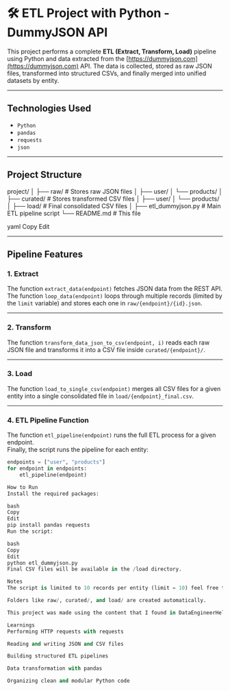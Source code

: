 # 🛠 ETL Project with Python - DummyJSON API

This project performs a complete **ETL (Extract, Transform, Load)** pipeline using Python and data extracted from the [https://dummyjson.com](https://dummyjson.com) API. The data is collected, stored as raw JSON files, transformed into structured CSVs, and finally merged into unified datasets by entity.

---

## Technologies Used

- `Python`
- `pandas`
- `requests`
- `json`

---

## Project Structure

project/
│
├── raw/ # Stores raw JSON files
│ ├── user/
│ └── products/
│
├── curated/ # Stores transformed CSV files
│ ├── user/
│ └── products/
│
├── load/ # Final consolidated CSV files
│
├── etl_dummyjson.py # Main ETL pipeline script
└── README.md # This file

yaml
Copy
Edit

---

## Pipeline Features

### 1. **Extract**

The function `extract_data(endpoint)` fetches JSON data from the REST API.  
The function `loop_data(endpoint)` loops through multiple records (limited by the `limit` variable) and stores each one in `raw/{endpoint}/{id}.json`.

---

### 2. **Transform**

The function `transform_data_json_to_csv(endpoint, i)` reads each raw JSON file and transforms it into a CSV file inside `curated/{endpoint}/`.

---

### 3. **Load**

The function `load_to_single_csv(endpoint)` merges all CSV files for a given entity into a single consolidated file in `load/{endpoint}_final.csv`.

---

### 4. **ETL Pipeline Function**

The function `etl_pipeline(endpoint)` runs the full ETL process for a given endpoint.  
Finally, the script runs the pipeline for each entity:

```python
endpoints = ["user", "products"]
for endpoint in endpoints:
    etl_pipeline(endpoint)

How to Run
Install the required packages:

bash
Copy
Edit
pip install pandas requests
Run the script:

bash
Copy
Edit
python etl_dummyjson.py
Final CSV files will be available in the /load directory.

Notes
The script is limited to 10 records per entity (limit = 10) feel free to increase it.

Folders like raw/, curated/, and load/ are created automatically.

This project was made using the content that I found in DataEngineerHelp Channel on Youtube

Learnings
Performing HTTP requests with requests

Reading and writing JSON and CSV files

Building structured ETL pipelines

Data transformation with pandas

Organizing clean and modular Python code

